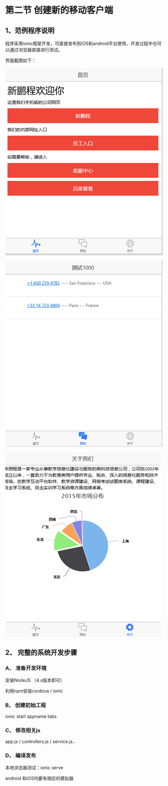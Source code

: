 # 第二节 创建新的移动客户端

## 1、范例程序说明

程序采用ionic框架开发，可直接发布到iOS和android平台使用，开发过程中也可以通过浏览器直接进行测试。

界面截图如下：

![](/assets/02.png)

![](/assets/03.png)

![](/assets/04.png)

## 2、 完整的系统开发步骤

### A、 准备开发环境

安装NodeJS （4.x版本即可）

利用npm安装cordova \/ ionic

### B、 创建初始工程

ionic start appname  tabs

### C、 修改相关js

app.js \/ controllers.js \/ service.js..

### D、 编译发布

本地浏览器测试：ionic  serve

android 和iOS均要有相应的模拟器

